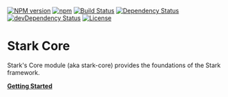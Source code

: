 [![NPM version](https://img.shields.io/npm/v/@nationalbankbelgium/stark-core.svg)](https://www.npmjs.com/package/@nationalbankbelgium/stark-core)
[![npm](https://img.shields.io/npm/dm/@nationalbankbelgium/stark-core.svg)](https://www.npmjs.com/package/@nationalbankbelgium/stark-core)
[![Build Status](https://travis-ci.org/NationalBankBelgium/stark.svg?branch=master)](https://travis-ci.org/NationalBankBelgium/stark)
[![Dependency Status](https://david-dm.org/NationalBankBelgium/stark-core.svg)](https://david-dm.org/NationalBankBelgium/stark-core)
[![devDependency Status](https://david-dm.org/NationalBankBelgium/stark-core/dev-status.svg)](https://david-dm.org/NationalBankBelgium/stark-core#info=devDependencies)
[![License](https://img.shields.io/cocoapods/l/AFNetworking.svg)](LICENSE)

# Stark Core

Stark's Core module (aka stark-core) provides the foundations of the Stark framework.

**[Getting Started](../../docs/stark-core/GETTING_STARTED.md)**